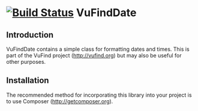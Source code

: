 [![Build Status](https://travis-ci.com/vufind-org/vufinddate.svg?branch=dev)](https://travis-ci.com/vufind-org/vufinddate)
VuFindDate
==========

Introduction
------------
VuFindDate contains a simple class for formatting dates and times. This is part of
the VuFind project (http://vufind.org) but may also be useful for other purposes.


Installation
------------
The recommended method for incorporating this library into your project is to use
Composer (http://getcomposer.org).
